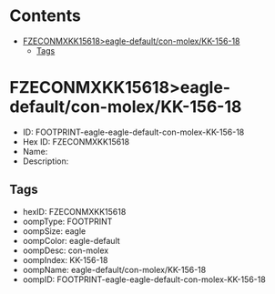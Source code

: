 



Contents
========

* [FZECONMXKK15618>eagle-default/con-molex/KK-156-18](#fzeconmxkk15618eagle-defaultcon-molexkk-156-18)
	* [Tags](#tags)

# FZECONMXKK15618>eagle-default/con-molex/KK-156-18

- ID: FOOTPRINT-eagle-eagle-default-con-molex-KK-156-18
- Hex ID: FZECONMXKK15618
- Name: 
- Description: 

## Tags

- hexID: FZECONMXKK15618
- oompType: FOOTPRINT
- oompSize: eagle
- oompColor: eagle-default
- oompDesc: con-molex
- oompIndex: KK-156-18
- oompName: eagle-default/con-molex/KK-156-18
- oompID: FOOTPRINT-eagle-eagle-default-con-molex-KK-156-18
